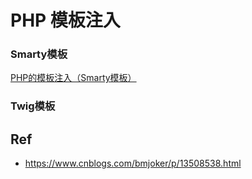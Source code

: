 # PHP 模板注入

### Smarty模板

[PHP的模板注入（Smarty模板）](https://blog.csdn.net/qq_45521281/article/details/107556915)

### Twig模板



## Ref

- https://www.cnblogs.com/bmjoker/p/13508538.html
